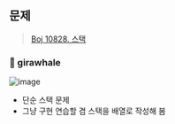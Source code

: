## 문제
> [Boj 10828. 스택](https://www.acmicpc.net/problem/10828)


### :whale: girawhale

![image](https://user-images.githubusercontent.com/48428699/91641184-af2c5e00-ea5d-11ea-8f75-8ba41a50ee07.png)

- 단순 스택 문제
- 그냥 구현 연습할 겸 스택을 배열로 작성해 봄